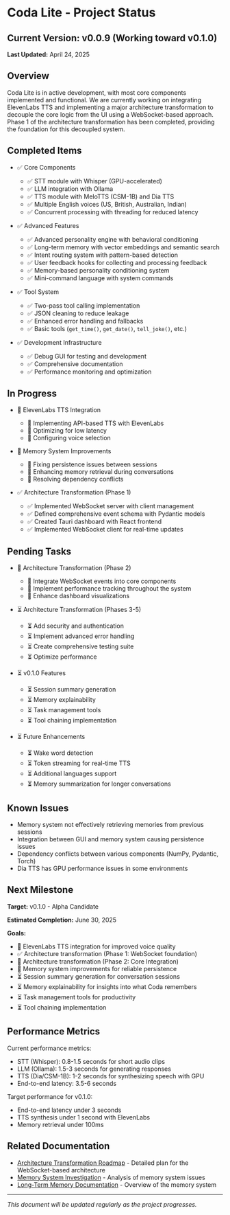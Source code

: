 # Coda Lite - Project Status

## Current Version: v0.0.9 (Working toward v0.1.0)

**Last Updated:** April 24, 2025

## Overview

Coda Lite is in active development, with most core components implemented and functional. We are currently working on integrating ElevenLabs TTS and implementing a major architecture transformation to decouple the core logic from the UI using a WebSocket-based approach. Phase 1 of the architecture transformation has been completed, providing the foundation for this decoupled system.

## Completed Items

- ✅ Core Components
  - ✅ STT module with Whisper (GPU-accelerated)
  - ✅ LLM integration with Ollama
  - ✅ TTS module with MeloTTS (CSM-1B) and Dia TTS
  - ✅ Multiple English voices (US, British, Australian, Indian)
  - ✅ Concurrent processing with threading for reduced latency

- ✅ Advanced Features
  - ✅ Advanced personality engine with behavioral conditioning
  - ✅ Long-term memory with vector embeddings and semantic search
  - ✅ Intent routing system with pattern-based detection
  - ✅ User feedback hooks for collecting and processing feedback
  - ✅ Memory-based personality conditioning system
  - ✅ Mini-command language with system commands

- ✅ Tool System
  - ✅ Two-pass tool calling implementation
  - ✅ JSON cleaning to reduce leakage
  - ✅ Enhanced error handling and fallbacks
  - ✅ Basic tools (`get_time()`, `get_date()`, `tell_joke()`, etc.)

- ✅ Development Infrastructure
  - ✅ Debug GUI for testing and development
  - ✅ Comprehensive documentation
  - ✅ Performance monitoring and optimization

## In Progress

- 🔄 ElevenLabs TTS Integration
  - 🔄 Implementing API-based TTS with ElevenLabs
  - 🔄 Optimizing for low latency
  - 🔄 Configuring voice selection

- 🔄 Memory System Improvements
  - 🔄 Fixing persistence issues between sessions
  - 🔄 Enhancing memory retrieval during conversations
  - 🔄 Resolving dependency conflicts

- ✅ Architecture Transformation (Phase 1)
  - ✅ Implemented WebSocket server with client management
  - ✅ Defined comprehensive event schema with Pydantic models
  - ✅ Created Tauri dashboard with React frontend
  - ✅ Implemented WebSocket client for real-time updates

## Pending Tasks

- 🔄 Architecture Transformation (Phase 2)
  - 🔄 Integrate WebSocket events into core components
  - 🔄 Implement performance tracking throughout the system
  - 🔄 Enhance dashboard visualizations

- ⏳ Architecture Transformation (Phases 3-5)
  - ⏳ Add security and authentication
  - ⏳ Implement advanced error handling
  - ⏳ Create comprehensive testing suite
  - ⏳ Optimize performance

- ⏳ v0.1.0 Features
  - ⏳ Session summary generation
  - ⏳ Memory explainability
  - ⏳ Task management tools
  - ⏳ Tool chaining implementation

- ⏳ Future Enhancements
  - ⏳ Wake word detection
  - ⏳ Token streaming for real-time TTS
  - ⏳ Additional languages support
  - ⏳ Memory summarization for longer conversations

## Known Issues

- Memory system not effectively retrieving memories from previous sessions
- Integration between GUI and memory system causing persistence issues
- Dependency conflicts between various components (NumPy, Pydantic, Torch)
- Dia TTS has GPU performance issues in some environments

## Next Milestone

**Target:** v0.1.0 - Alpha Candidate

**Estimated Completion:** June 30, 2025

**Goals:**

- 🔄 ElevenLabs TTS integration for improved voice quality
- ✅ Architecture transformation (Phase 1: WebSocket foundation)
- 🔄 Architecture transformation (Phase 2: Core Integration)
- 🔄 Memory system improvements for reliable persistence
- ⏳ Session summary generation for conversation sessions
- ⏳ Memory explainability for insights into what Coda remembers
- ⏳ Task management tools for productivity
- ⏳ Tool chaining implementation

## Performance Metrics

Current performance metrics:

- STT (Whisper): 0.8-1.5 seconds for short audio clips
- LLM (Ollama): 1.5-3 seconds for generating responses
- TTS (Dia/CSM-1B): 1-2 seconds for synthesizing speech with GPU
- End-to-end latency: 3.5-6 seconds

Target performance for v0.1.0:

- End-to-end latency under 3 seconds
- TTS synthesis under 1 second with ElevenLabs
- Memory retrieval under 100ms

## Related Documentation

- [Architecture Transformation Roadmap](ARCHITECTURE_ROADMAP.md) - Detailed plan for the WebSocket-based architecture
- [Memory System Investigation](MEMORY_SYSTEM_INVESTIGATION.md) - Analysis of memory system issues
- [Long-Term Memory Documentation](LONG_TERM_MEMORY.md) - Overview of the memory system

---

*This document will be updated regularly as the project progresses.*

